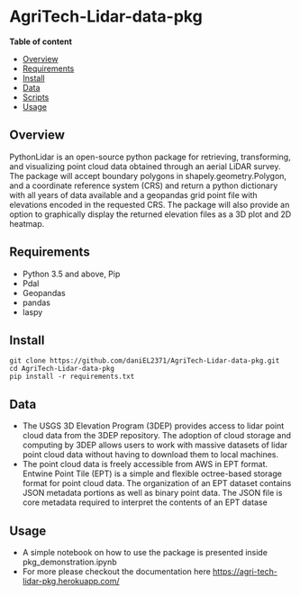 # AgriTech-Lidar-data-pkg

**Table of content**

- [Overview](##abstract)
- [Requirements](#setup)
- [Install](#install)
- [Data](#data)
- [Scripts](#scripts)
- [Usage](#usage)

## Overview
PythonLidar is an open-source python package for retrieving, transforming, and visualizing point cloud data obtained through an aerial LiDAR survey.
The package will accept boundary polygons in shapely.geometry.Polygon, and a coordinate reference system (CRS) and return a python dictionary with all years of data available and a geopandas grid point file with elevations encoded in the requested CRS. The package will also provide an option to graphically display the returned elevation files as a 3D plot and 2D heatmap.

## Requirements
- Python 3.5 and above, Pip
- Pdal
- Geopandas
- pandas
- laspy

## Install
```
git clone https://github.com/daniEL2371/AgriTech-Lidar-data-pkg.git
cd AgriTech-Lidar-data-pkg
pip install -r requirements.txt
```
## Data
- The USGS 3D Elevation Program (3DEP) provides access to lidar point cloud data from the 3DEP repository. The adoption of cloud storage and computing by 3DEP allows users to work with massive datasets of lidar point cloud data without having to download them to local machines.
- The point cloud data is freely accessible from AWS in EPT format. Entwine Point Tile (EPT) is a simple and flexible octree-based storage format for point cloud data. The organization of an EPT dataset contains JSON metadata portions as well as binary point data. The JSON file is core metadata required to interpret the contents of an EPT datase

## Usage
- A simple notebook on how to use the package is presented inside pkg_demonstration.ipynb
- For more please checkout the documentation here https://agri-tech-lidar-pkg.herokuapp.com/

